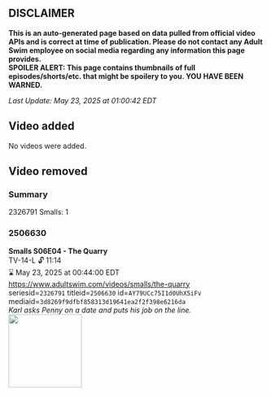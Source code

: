## DISCLAIMER
**This is an auto-generated page based on data pulled from official video APIs and is correct at time of publication. Please do not contact any Adult Swim employee on social media regarding any information this page provides.**  
**SPOILER ALERT: This page contains thumbnails of full episodes/shorts/etc. that might be spoilery to you. YOU HAVE BEEN WARNED.**  

_Last Update: May 23, 2025 at 01:00:42 EDT_
## Video added
No videos were added.  
## Video removed
### Summary
2326791 Smalls: 1  
### 2506630
**Smalls S06E04 - The Quarry**  
TV-14-L 🔓 11:14  
⌛ May 23, 2025 at 00:44:00 EDT  
https://www.adultswim.com/videos/smalls/the-quarry  
seriesid=`2326791` titleid=`2506630` id=`AY79UCc75I1d0UhX5iFv` mediaid=`3d8269f9dfbf858313d19641ea2f2f398e6216da`  
_Karl asks Penny on a date and puts his job on the line._  
<a href="https://media.cdn.adultswim.com/uploads/20240429/thumbnails/2_244291013159-Screenshot2024-04-29at10.12.41AM.png"><img src="https://media.cdn.adultswim.com/uploads/20240429/thumbnails/2_244291013159-Screenshot2024-04-29at10.12.41AM.png" height="144px" /></a>
